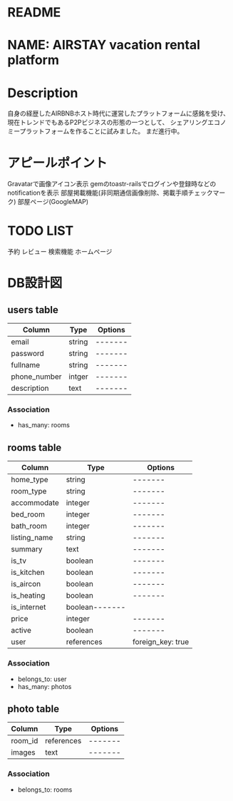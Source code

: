 # README

# NAME: AIRSTAY vacation rental platform

# Description
自身の経歴したAIRBNBホスト時代に運営したプラットフォームに感銘を受け、
現在トレンドでもあるP2Pビジネスの形態の一つとして、
シェアリングエコノミープラットフォームを作ることに試みました。
まだ進行中。

# アピールポイント
  Gravatarで画像アイコン表示
  gemのtoastr-railsでログインや登録時などのnotificationを表示
  部屋掲載機能(非同期通信画像削除、掲載手順チェックマーク)
  部屋ページ(GoogleMAP)

# TODO LIST
  予約
  レビュー
  検索機能
  ホームページ

# DB設計図
## users table
|Column|Type|Options|
|------|----|-------|
|email|string|-------|
|password|string|-------|
|fullname|string|-------|
|phone_number|intger|-------|
|description|text|-------|
### Association
- has_many: rooms

## rooms table
|Column|Type|Options|
|------|----|-------|
|home_type|string|-------|
|room_type|string|-------|
|accommodate|integer|-------|
|bed_room|integer|-------|
|bath_room|integer|-------|
|listing_name|string|-------|
|summary|text|-------|
|is_tv|boolean|-------|
|is_kitchen|boolean|-------|
|is_aircon|boolean|-------|
|is_heating|boolean|-------|
|is_internet|boolean-------|
|price|integer|-------|
|active|boolean|-------|
|user|references|foreign_key: true|
### Association
- belongs_to: user
- has_many: photos

## photo table
|Column|Type|Options|
|------|----|-------|
|room_id|references|-------|
|images|text|-------|
### Association
- belongs_to: rooms



